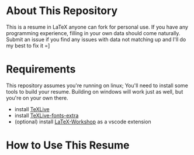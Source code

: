 # About This Repository

This is a resume in LaTeX anyone can fork for personal use. If you have any programming experience, filling in your own data should come naturally. Submit an issue if you find any issues with data not matching up and I'll do my best to fix it =]

# Requirements

This repository assumes you're running on linux; You'll need to install some tools to build your resume. Building on windows will work just as well, but you're on your own there.

- install [TeXLive](https://www.tug.org/texlive/quickinstall.html)
- install [TeXLive-fonts-extra](https://packages.debian.org/sid/texlive-fonts-extra)
- (optional) install [LaTeX-Workshop](https://github.com/James-Yu/LaTeX-Workshop) as a vscode extension

# How to Use This Resume
